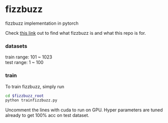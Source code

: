 # fizzbuzz
fizzbuzz implementation in pytorch

Check [this link](https://joelgrus.com/2016/05/23/fizz-buzz-in-tensorflow/) out to find what fizzbuzz is and what this repo is for.

### datasets
train range: 101 ~ 1023  
test range: 1 ~ 100

### train
To train fizzbuzz, simply run  
```bash
cd $fizzbuzz_root
python trainfizzbuzz.py
```

Uncomment the lines with cuda to run on GPU. Hyper parameters are tuned already to get 100% acc on test dataset.
